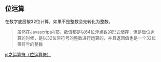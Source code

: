 ## 位运算
在数字底层按32位计算，如果不是整数会先转化为整数。
> 虽然在Javascript内部，数值都是以64位浮点数的形式储存，但是做位运算的时候，是以32位带符号的整数进行运算的，并且返回值也是一个32位带符号的整数

[js之运算符（位运算符）](https://www.cnblogs.com/davina123/p/11816114.html)